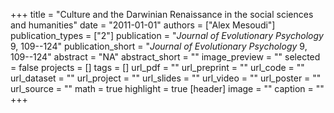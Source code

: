 +++
title = "Culture and the Darwinian Renaissance in the social sciences and humanities"
date = "2011-01-01"
authors = ["Alex Mesoudi"]
publication_types = ["2"]
publication = "_Journal of Evolutionary Psychology_ 9, 109--124"
publication_short = "_Journal of Evolutionary Psychology_ 9, 109--124"
abstract = "NA"
abstract_short = ""
image_preview = ""
selected = false
projects = []
tags = []
url_pdf = ""
url_preprint = ""
url_code = ""
url_dataset = ""
url_project = ""
url_slides = ""
url_video = ""
url_poster = ""
url_source = ""
math = true
highlight = true
[header]
image = ""
caption = ""
+++
